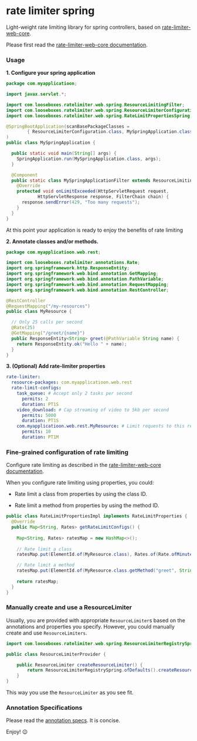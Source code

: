 # rate limiter spring

Light-weight rate limiting library for spring controllers, based on 
[rate-limiter-web-core](https://github.com/poshjosh/rate-limiter-web-core).

Please first read the [rate-limiter-web-core documentation](https://github.com/poshjosh/rate-limiter-web-core).

### Usage

__1. Configure your spring application__

```java
package com.myapplicatioon;

import javax.servlet.*;

import com.looseboxes.ratelimiter.web.spring.ResourceLimitingFilter;
import com.looseboxes.ratelimiter.web.spring.ResourceLimiterConfiguration;
import com.looseboxes.ratelimiter.web.spring.RateLimitPropertiesSpring;

@SpringBootApplication(scanBasePackageClasses = 
        { ResourceLimiterConfiguration.class, MySpringApplication.class }
) 
public class MySpringApplication {

  public static void main(String[] args) {
    SpringApplication.run(MySpringApplication.class, args);
  }

  @Component 
  public static class MySpringApplicationFilter extends ResourceLimitingFilter {
    @Override 
    protected void onLimitExceeded(HttpServletRequest request,
            HttpServletResponse response, FilterChain chain) {
      response.sendError(429, "Too many requests");
    }
  }
}
```

At this point your application is ready to enjoy the benefits of rate limiting

__2. Annotate classes and/or methods.__

```java
package com.myapplicatioon.web.rest;

import com.looseboxes.ratelimiter.annotations.Rate;
import org.springframework.http.ResponseEntity;
import org.springframework.web.bind.annotation.GetMapping;
import org.springframework.web.bind.annotation.PathVariable;
import org.springframework.web.bind.annotation.RequestMapping;
import org.springframework.web.bind.annotation.RestController;

@RestController
@RequestMapping("/my-resources")
public class MyResource {

  // Only 25 calls per second
  @Rate(25)  
  @GetMapping("/greet/{name}")
  public ResponseEntity<String> greet(@PathVariable String name) {
    return ResponseEntity.ok("Hello " + name);
  }
}
```

__3. (Optional) Add rate-limiter properties__

```yaml
rate-limiter:
  resource-packages: com.myapplicatioon.web.rest
  rate-limit-configs:
    task_queue: # Accept only 2 tasks per second 
      permits: 2
      duration: PT1S
    video_download: # Cap streaming of video to 5kb per second
      permits: 5000
      duration: PT1S
    com.myapplicatioon.web.rest.MyResource: # Limit requests to this resource to 10 per minute
      permits: 10
      duration: PT1M 
```

### Fine-grained configuration of rate limiting

Configure rate limiting as described in the [rate-limiter-web-core documentation](https://github.com/poshjosh/rate-limiter-web-core).

When you configure rate limiting using properties, you could:

- Rate limit a class from properties by using the class ID.

- Rate limit a method from properties by using the method ID.

```java
public class RateLimitPropertiesImpl implements RateLimitProperties {
  @Override
  public Map<String, Rates> getRateLimitConfigs() {
    
    Map<String, Rates> ratesMap = new HashMap<>();
    
    // Rate limit a class
    ratesMap.put(ElementId.of(MyResource.class), Rates.of(Rate.ofMinutes(10)));

    // Rate limit a method
    ratesMap.put(ElementId.of(MyResource.class.getMethod("greet", String.class)), Rates.of(Rate.ofMinutes(10)));
    
    return ratesMap;
  }
}
```

### Manually create and use a ResourceLimiter

Usually, you are provided with appropriate `ResourceLimiter`s based on the annotations 
and properties you specify. However, you could manually create and use `ResourceLimiters`.

```java
import com.looseboxes.ratelimiter.web.spring.ResourceLimiterRegistrySpring;import com.looseboxes.ratelimiter.web.spring.ResourceLimiterRegistrySpring;

public class ResourceLimiterProvider {

    public ResourceLimiter createResourceLimiter() {
        return ResourceLimiterRegistrySpring.ofDefaults().createResourceLimiter();
    }
}
```
This way you use the `ResourceLimiter` as you see fit.

### Annotation Specifications

Please read the [annotation specs](https://github.com/poshjosh/rate-limiter-annotation/blob/main/docs/ANNOTATION_SPECS.md). It is concise.

Enjoy! :wink:
